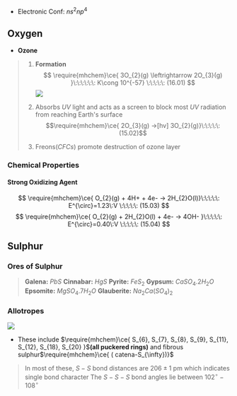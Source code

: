 
- Electronic Conf: $ns^{2}np^{4}$

## Oxygen 

- **Ozone**
> 1. **Formation**
> $$
\require{mhchem}\ce{ 3O_{2}(g) \leftrightarrow 2O_{3}(g) }\:\:\:\:\:\: K\cong 10^{-57} \:\:\:\:\: (16.01)
$$
>![](https://i.imgur.com/yXJXIPG.png)
>
>2. Absorbs $UV$ light and acts as a screen to block most $UV$ radiation from reaching Earth's surface 
>$$\require{mhchem}\ce{ 2O_{3}(g) ->[hv] 3O_{2}(g)}\:\:\:\:\: (15.02)$$
>3. Freons($CFCs$) promote destruction of ozone layer 


### Chemical Properties 

#### Strong Oxidizing Agent

$$
\require{mhchem}\ce{ O_{2}(g) + 4H+ + 4e- -> 2H_{2}O(l)}\:\:\:\:\: E^{\circ}=1.23\:V \:\:\:\:\: (15.03)
$$
$$
\require{mhchem}\ce{ O_{2}(g) + 2H_{2}O(l) + 4e- -> 4OH- }\:\:\:\:\: E^{\circ}=0.40\:V \:\:\:\:\: (15.04)
$$



## Sulphur 

### Ores of Sulphur 
> **Galena:** $PbS$
> **Cinnabar:** $HgS$
> **Pyrite:** $FeS_{2}$
> **Gypsum:** $CaSO_{4}.2H_{2}O$
> **Epsomite:** $MgSO_{4}.7H_{2}O$
> **Glauberite:** $Na_{2}Ca(SO_{4})_{2}$

### Allotropes 


![](https://i.imgur.com/KClwS8I.png)

- These include 
$\require{mhchem}\ce{ S_{6}, S_{7}, S_{8}, S_{9}, S_{11}, S_{12}, S_{18}, S_{20} }$**(all puckered rings)** and fibrous sulphur$\require{mhchem}\ce{ ( catena-S_{\infty})}$
>In most of these, $S-S$ bond distances are $206\pm 1 \:\text{pm}$ which indicates single bond character 
>The $S-S-S$ bond angles lie between $102^{\circ}-108^{\circ}$

